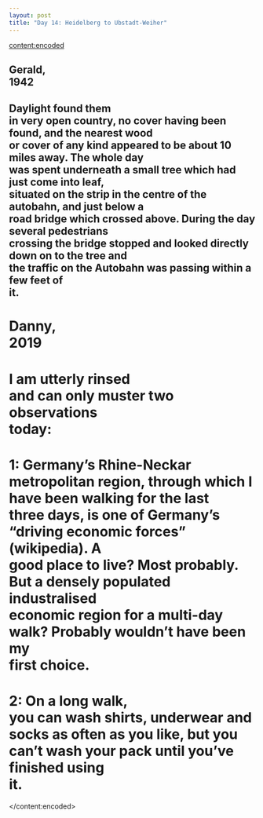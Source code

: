 ```yaml
---
layout: post
title: "Day 14: Heidelberg to Ubstadt-Weiher"
---
```

<content:encoded><h2 style="white-space:pre-wrap;"><strong>Gerald, 1942</strong></h2><h2 style="white-space:pre-wrap;">Daylight found them in very open country, no cover having been found, and the nearest wood or cover of any kind appeared to be about 10 miles away. The whole day was spent underneath a small tree which had just come into leaf, situated on the strip in the centre of the autobahn, and just below a road bridge which crossed above. During the day several pedestrians crossing the bridge stopped and looked directly down on to the tree and the traffic on the Autobahn was passing within a few feet of it.</h2><h1 style="white-space:pre-wrap;"><strong>Danny, 2019</strong></h1><h1 style="white-space:pre-wrap;">I am utterly rinsed and can only muster two observations today:</h1><h1 style="white-space:pre-wrap;">1: Germany’s Rhine-Neckar metropolitan region, through which I have been walking for the last three days, is one of Germany’s “driving economic forces” (wikipedia). A good place to live? Most probably. But a densely populated industralised economic region for a multi-day walk? Probably wouldn’t have been my first choice.</h1><h1 style="white-space:pre-wrap;">2: On a long walk, you can wash shirts, underwear and socks as often as you like, but you can’t wash your pack until you’ve finished using it.</h1></content:encoded>